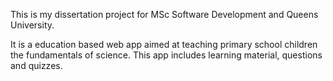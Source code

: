 This is my dissertation project for MSc Software Development and Queens University.

It is a education based web app aimed at teaching primary school children the fundamentals of science. This app includes learning material, questions and quizzes.
